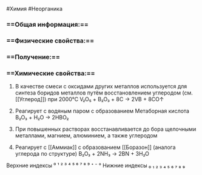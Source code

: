 #Химия #Неорганика 
### ==Общая информация:==
### ==Физические свойства:==
### ==Получение:==
### ==Химические свойства:==
1. В качестве смеси с оксидами других металлов используется для синтеза боридов металлов путём восстановлением углеродом (см. [[Углерод]]) при 2000°С
                        V₂O₅ + B₂O₃ + 8C → 2VB + 8CO↑
2. Реагирует с водяным паром с образованием Метаборная кислота
							B₂O₃ + H₂O → 2HBO₂
3. При повышенных растворах восстанавливается до бора щелочными металлами, магнием, алюминием, а также углеродом

4. Реагирует с [[Аммиак]] с образованием [[Боразон]] (аналога углерода по структуре)
						B₂O₃ + 2NH₃ → 2BN + 3H₂O




Верхние индексы ⁰ ¹ ² ³ ⁴ ⁵ ⁶ ⁷ ⁸ ⁹ ⁺ ⁻ °
Нижние индексы ₀ ₁ ₂ ₃ ₄ ₅ ₆ ₇ ₈ ₉ 